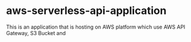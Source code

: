 # aws-serverless-api-application
This is an application that is hosting on AWS platform which use AWS API Gateway, S3 Bucket and 
